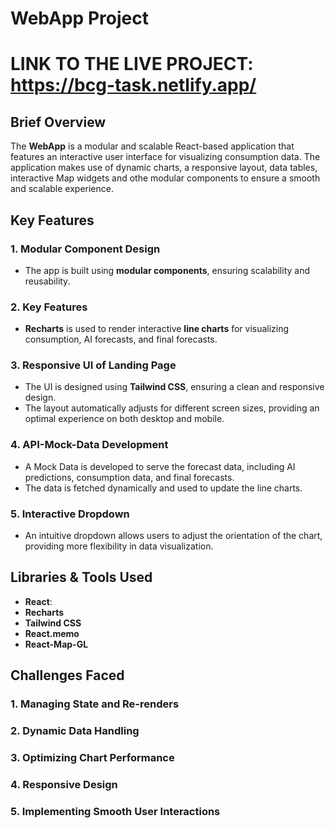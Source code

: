 # WebApp Project

# LINK TO THE LIVE PROJECT: https://bcg-task.netlify.app/

## Brief Overview
The **WebApp** is a modular and scalable React-based application that features an interactive user interface for visualizing consumption data. The application makes use of dynamic charts, a responsive layout, data tables, interactive Map widgets and othe modular components to ensure a smooth and scalable experience. 

## Key Features

### 1. **Modular Component Design**
- The app is built using **modular components**, ensuring scalability and reusability.
### 2. **Key Features**
- **Recharts** is used to render interactive **line charts** for visualizing consumption, AI forecasts, and final forecasts.
### 3. **Responsive UI of Landing Page**
- The UI is designed using **Tailwind CSS**, ensuring a clean and responsive design.
- The layout automatically adjusts for different screen sizes, providing an optimal experience on both desktop and mobile.
### 4. **API-Mock-Data Development**
- A Mock Data  is developed to serve the forecast data, including AI predictions, consumption data, and final forecasts.
- The data is fetched dynamically and used to update the line charts.
### 5. **Interactive Dropdown**
- An intuitive dropdown allows users to adjust the orientation of the chart, providing more flexibility in data visualization.

## Libraries & Tools Used
- **React**: 
- **Recharts**
- **Tailwind CSS**
- **React.memo**
- **React-Map-GL** 

## Challenges Faced

### 1. **Managing State and Re-renders**

### 2. **Dynamic Data Handling**

### 3. **Optimizing Chart Performance**

### 4. **Responsive Design**

### 5. **Implementing Smooth User Interactions**

